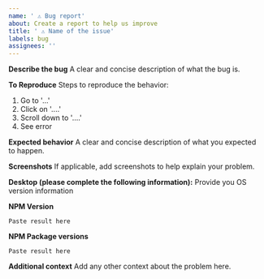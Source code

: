 ```yaml
---
name: ' ⚠️ Bug report'
about: Create a report to help us improve
title: ' ⚠️ Name of the issue'
labels: bug
assignees: ''
---
```


**Describe the bug**
A clear and concise description of what the bug is.

**To Reproduce**
Steps to reproduce the behavior:

1. Go to '...'
2. Click on '....'
3. Scroll down to '....'
4. See error

**Expected behavior**
A clear and concise description of what you expected to happen.

**Screenshots**
If applicable, add screenshots to help explain your problem.

**Desktop (please complete the following information):**
Provide you OS version information

**NPM Version**

<!--Run `npm version` command -->

```
Paste result here
```

**NPM Package versions**

<!--Run `npm list --depth 0` command -->

```
Paste result here
```

**Additional context**
Add any other context about the problem here.

